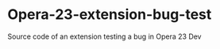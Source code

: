 Opera-23-extension-bug-test
===========================

Source code of an extension testing a bug in Opera 23 Dev
